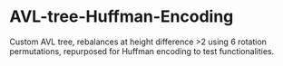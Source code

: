 # AVL-tree-Huffman-Encoding

Custom AVL tree, rebalances at height difference >2 using 6 rotation permutations, repurposed for Huffman encoding to test functionalities. 
